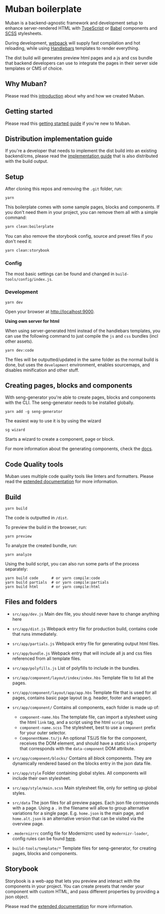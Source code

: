 # Muban boilerplate

Muban is a backend-agnostic framework and development setup to enhance server-rendered HTML with
[TypeScript](https://www.typescriptlang.org/) or [Babel](https://babeljs.io/) components and
[SCSS](http://sass-lang.com/) stylesheets.

During development, [webpack](https://webpack.js.org/) will supply fast compilation and hot
reloading, while using [Handlebars](http://handlebarsjs.com/) templates to render everything.

The dist build will generates preview html pages and a js and css bundle that backend developers can
use to integrate the pages in their server side templates or CMS of choice.

## Why Muban?

Please read this [introduction](./docs/introduction.md) about why and how we created Muban.

## Getting started

Please read this [getting started guide](./docs/getting-started.md) if you're new to Muban.

## Distribution implementation guide

If you're a developer that needs to implement the dist build into an existing backend/cms, please
read the [implementation guide](./docs/dist-implementation-guide.md) that is also distributed with
the build output.

## Setup

After cloning this repos and removing the `.git` folder, run:

```
yarn
```

This boilerplate comes with some sample pages, blocks and components.
If you don't need them in your project, you can remove them all with a simple command:

```sh
yarn clean:boilerplate
```

You can also remove the storybook config, source and preset files if you don't need it:

```sh
yarn clean:storybook
```

### Config

The most basic settings can be found and changed in `build-tools/config/index.js`.

### Development

```
yarn dev
```

Open your browser at [http://localhost:9000](http://localhost:9000).

**Using own server for html**

When using server-generated html instead of the handlebars templates, you can use the following
command to just compile the `js` and `css` bundles (incl other assets).

```
yarn dev:code
```

The files will be outputted/updated in the same folder as the normal build is done, but uses the
`development` environment, enables sourcemaps, and disables minification and other stuff.

## Creating pages, blocks and components

With seng-generator you're able to create pages, blocks and components with the CLI. The
seng-generator needs to be installed globally.

```
yarn add -g seng-generator
```

The easiest way to use it is by using the wizard

```
sg wizard
```

Starts a wizard to create a component, page or block.

For more information about the generating components, check the [docs](./docs/components.md).

## Code Quality tools

Muban uses multiple code quality tools like linters and formatters. Please read the
[extended documentation](docs/code-quality.md) for more information.

## Build

```
yarn build
```

The code is outputted in `/dist`.

To preview the build in the browser, run:

```
yarn preview
```

To analyze the created bundle, run:

```
yarn analyze
```

Using the build script, you can also run some parts of the process separately:

```
yarn build code      # or yarn compile:code
yarn build partials  # or yarn compile:partials
yarn build html      # or yarn compile:html
```

## Files and folders

* `src/app/dev.js` Main dev file, you should never have to change anything here

* `src/app/dist.js` Webpack entry file for production build, contains code that runs immediately.
* `src/app/partials.js` Webpack entry file for generating output html files.
* `src/app/bundle.js` Webpack entry that will include all js and css files referenced from all
  template files.
* `src/app/polyfills.js` List of polyfills to include in the bundles.
* `src/app/component/layout/index/index.hbs` Template file to list all the pages.
* `src/app/component/layout/app/app.hbs` Template file that is used for all pages, contains basic
  page layout (e.g. header, footer and wrapper).
* `src/app/component/` Contains all components, each folder is made up of:
  * `component-name.hbs` The template file, can import a stylesheet using the html `link` tag, and a
    script using the html `script` tag.
  * `component-name.scss` The stylesheet, best to use a `component` prefix for your outer selector.
  * `ComponentName.ts/js` An optional TS/JS file for the component, receives the DOM element, and
    should have a static `block` property that corresponds with the `data-component` DOM attribute.
* `src/app/component/blocks/` Contains all _block_ components. They are dynamically rendered based
  on the blocks entry in the json data file.
* `src/app/style` Folder containing global styles. All components will include their own stylesheet.
* `src/app/style/main.scss` Main stylesheet file, only for setting up global styles.
* `src/data` The json files for all preview pages. Each json file corresponds with a page. Using a
  `.` in the filename will allow to group alternative variations for a single page. E.g. `home.json`
  is the main page, and `home.alt.json` is an alternative version that can be visited via the
  overview page.
* `.modernizrrc` config file for Modernizrrc used by `modernizr-loader`, config rules can be found
  [here](https://github.com/Modernizr/Modernizr/blob/master/lib/config-all.json).
* `build-tools/template/*` Template files for seng-generator, for creating pages, blocks and components.

## Storybook

Storybook is a web-app that lets you preview and interact with the components in your project. You
can create presets that render your component with custom HTML, and pass different properties by
providing a json object.

Please read the [extended documentation](docs/storybook.md) for more information.
